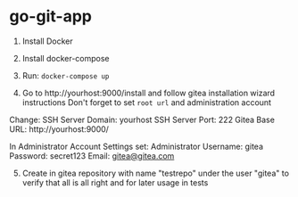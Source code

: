# go-git-app

1. Install Docker
2. Install docker-compose
3. Run: `docker-compose up`

4. Go to http://yourhost:9000/install and follow gitea installation wizard instructions
Don't forget to set `root url` and administration account

Change:
SSH Server Domain: yourhost
SSH Server Port: 222
Gitea Base URL: http://yourhost:9000/

In Administrator Account Settings set:
Administrator Username: gitea
Password: secret123
Email: gitea@gitea.com

5. Create in gitea repository with name "testrepo" under the user "gitea" to verify 
that all is all right and for later usage in tests
